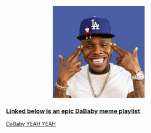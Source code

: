 <a href="https://dababy-yeahyeah.vercel.app/"><p align="center">
<img height=250 src="https://github.com/MattLawz/dababy/blob/main/public/dababy.jpg?raw=true"/>
  
 
 ### Linked below is an epic DaBaby meme playlist
 
[DaBaby YEAH YEAH](https://youtube.com/playlist?list=PL_yqNpitnl6CcyE2d1JlVICHE4P_sFMD_)
 
